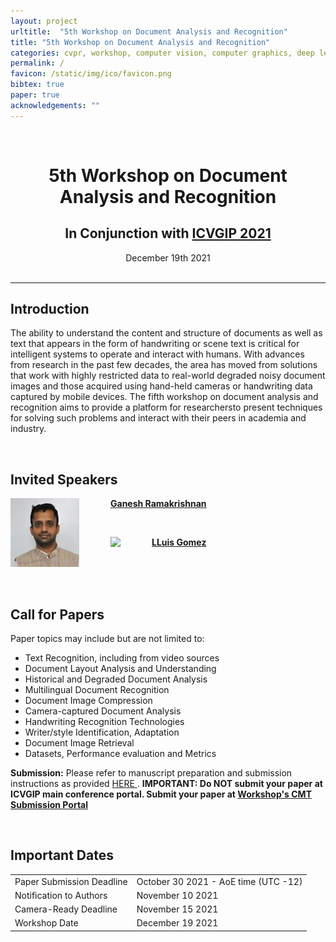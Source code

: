 ```yaml
---
layout: project
urltitle:  "5th Workshop on Document Analysis and Recognition"
title: "5th Workshop on Document Analysis and Recognition"
categories: cvpr, workshop, computer vision, computer graphics, deep learning, generative modeling, visual learning, simulation environments, robotics, machine learning, reinforcement learning
permalink: /
favicon: /static/img/ico/favicon.png
bibtex: true
paper: true
acknowledgements: ""
---
```


<br>
<div class="row">
  <div class="col-xs-12">
   <center><h1>5th Workshop on Document Analysis and Recognition</h1></center>
   <center><h2>In Conjunction with <a href="https://iitj.ac.in/icvgip2021/">ICVGIP 2021</a></h2></center>
   <center><span style="font-weight:400;">December 19th 2021</span></center>    
    <center><span style="color:#e74c3c;font-weight:400;"></span></center>
    <br/>
  </div>
</div>

<hr>

<div class="row" id="intro">
  <div class="col-xs-12">
    <h2>Introduction</h2>
  </div>
</div>

<div class="row">
  <div class="col-xs-12">    
    <p> The ability to understand the content and structure of documents as well as text that appears in the form of handwriting or scene text is     critical for intelligent systems to operate and interact with humans. With advances from research in the past few decades, the area has moved from solutions that work with highly restricted data to real-world degraded noisy document images and those acquired using hand-held cameras or handwriting data captured by mobile devices. The fifth workshop on document analysis and recognition aims to provide a platform for researchersto present techniques for solving such problems and interact with their peers in academia and industry. </p>    
  </div>
</div> 

<br>


<div class="row" id="speakers">
  <div class="col-xs-12">
    <h2>Invited Speakers</h2>
  </div>
</div>
<div class="row">
  <div class="col-md-12">
    <a href="https://www.cse.iitb.ac.in/~ganesh/"><img class="people-pic" style="float:left;margin-right:50px;" src="https://github.com/wdar21/wdar21.github.io/blob/main/static/img/people/gr110x.jpg"></a>
    <p>
      <b><a href="https://www.cse.iitb.ac.in/~ganesh/">Ganesh Ramakrishnan</a></b>
    </p>
  </div>
</div><br>

<div class="row">
  <div class="col-md-12">
    <a href="http://lluisgomez.github.io/"><img class="people-pic" style="float:left;margin-right:50px;" src="http://lluisgomez.github.io/img/lluis_bg.png"></a>
    <p>
      <b><a href="http://lluisgomez.github.io/">LLuis Gomez</a></b>
    </p>
  </div>
</div><br>

<br>
<br>

<div class="row" id="cfp">
  <div class="col-xs-12">
    <h2>Call for Papers</h2>
  </div>
</div>

<div class="row">
  <div class="col-xs-12">
    Paper topics may include but are not limited to:
   
  <ul>
      <li> Text Recognition, including from video sources </li>
      <li> Document Layout Analysis and Understanding </li>
      <li> Historical and Degraded Document Analysis </li>
      <li> Multilingual Document Recognition </li>
      <li> Document Image Compression </li>
      <li> Camera-captured Document Analysis </li>
      <li> Handwriting Recognition Technologies </li>
      <li> Writer/style Identification, Adaptation </li>
      <li> Document Image Retrieval </li>
      <li> Datasets, Performance evaluation and Metrics </li>    
   </ul>
  
   <b> Submission:</b> Please refer to manuscript preparation and submission instructions as provided <a href="https://iitj.ac.in/icvgip2021/authorGuidelines.php"> HERE </a>. <b> IMPORTANT: Do NOT submit your paper at ICVGIP main conference portal. Submit your paper at <a href="">Workshop's CMT Submission Portal</a></b>
   
  </div>
</div>

<br>

<div class="row" id="dates">
  <div class="col-xs-12">
    <h2>Important Dates</h2>
  </div>
</div>

<div class="row">
  <div class="col-xs-12">
    <table class="table table-striped">
      <tbody>
        <tr>
          <td>Paper Submission Deadline</td>
          <td>October 30 2021 - AoE time (UTC -12)</td>
        </tr>
        <tr>
          <td>Notification to Authors</td>
          <td>November 10 2021</td>
        </tr>
        <tr>
          <td>Camera-Ready Deadline</td>
          <td>November 15 2021</td>
        </tr>
        <tr>
          <td>Workshop Date</td>
          <td>December 19 2021</td>
        </tr>
      </tbody>
    </table>
  </div>
</div>

<br>

<br>

